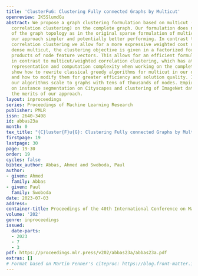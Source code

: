 ```yaml
---
title: 'ClusterFuG: Clustering Fully connected Graphs by Multicut'
openreview: IK5SlumdGu
abstract: We propose a graph clustering formulation based on multicut (a.k.a. weighted
  correlation clustering) on the complete graph. Our formulation does not need specification
  of the graph topology as in the original sparse formulation of multicut, making
  our approach simpler and potentially better performing. In contrast to unweighted
  correlation clustering we allow for a more expressive weighted cost structure. In
  dense multicut, the clustering objective is given in a factorized form as inner
  products of node feature vectors. This allows for an efficient formulation and inference
  in contrast to multicut/weighted correlation clustering, which has at least quadratic
  representation and computation complexity when working on the complete graph. We
  show how to rewrite classical greedy algorithms for multicut in our dense setting
  and how to modify them for greater efficiency and solution quality. In particular,
  our algorithms scale to graphs with tens of thousands of nodes. Empirical evidence
  on instance segmentation on Cityscapes and clustering of ImageNet datasets shows
  the merits of our approach.
layout: inproceedings
series: Proceedings of Machine Learning Research
publisher: PMLR
issn: 2640-3498
id: abbas23a
month: 0
tex_title: "{C}luster{F}u{G}: Clustering Fully connected Graphs by Multicut"
firstpage: 19
lastpage: 30
page: 19-30
order: 19
cycles: false
bibtex_author: Abbas, Ahmed and Swoboda, Paul
author:
- given: Ahmed
  family: Abbas
- given: Paul
  family: Swoboda
date: 2023-07-03
address: 
container-title: Proceedings of the 40th International Conference on Machine Learning
volume: '202'
genre: inproceedings
issued:
  date-parts:
  - 2023
  - 7
  - 3
pdf: https://proceedings.mlr.press/v202/abbas23a/abbas23a.pdf
extras: []
# Format based on Martin Fenner's citeproc: https://blog.front-matter.io/posts/citeproc-yaml-for-bibliographies/
---
```

